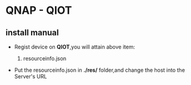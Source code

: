 # QNAP - QIOT

## install manual

*    Regist device on **QIOT**,you will attain above item:

       1. resourceinfo.json 
       
*    Put the resourceinfo.json in **./res/** folder,and change the host into the Server's URL
